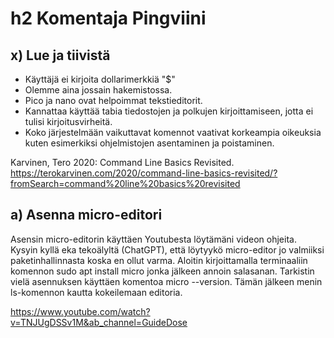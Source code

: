 # h2 Komentaja Pingviini

## x) Lue ja tiivistä

- Käyttäjä ei kirjoita dollarimerkkiä "$"
- Olemme aina jossain hakemistossa.
- Pico ja nano ovat helpoimmat tekstieditorit.
- Kannattaa käyttää tabia tiedostojen ja polkujen kirjoittamiseen, jotta ei tulisi kirjoitusvirheitä.
- Koko järjestelmään vaikuttavat komennot vaativat korkeampia oikeuksia kuten esimerkiksi ohjelmistojen asentaminen ja poistaminen.

Karvinen, Tero 2020: Command Line Basics Revisited. https://terokarvinen.com/2020/command-line-basics-revisited/?fromSearch=command%20line%20basics%20revisited

## a) Asenna micro-editori

Asensin micro-editorin käyttäen Youtubesta löytämäni videon ohjeita. Kysyin kyllä eka tekoälyltä (ChatGPT), että löytyykö micro-editor jo valmiiksi paketinhallinnasta koska en ollut varma. Aloitin kirjoittamalla terminaaliin komennon sudo apt install micro jonka jälkeen annoin salasanan. Tarkistin vielä asennuksen käyttäen komentoa micro --version. Tämän jälkeen menin ls-komennon kautta kokeilemaan editoria.

https://www.youtube.com/watch?v=TNJUgDSSv1M&ab_channel=GuideDose
